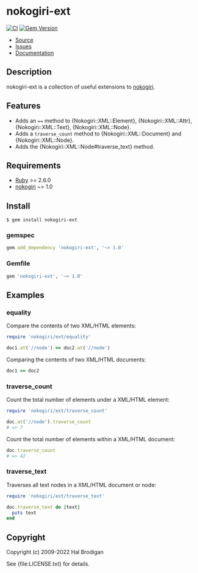 # nokogiri-ext

[![CI](https://github.com/postmodern/nokogiri-ext/actions/workflows/ruby.yml/badge.svg)](https://github.com/postmodern/nokogiri-ext/actions/workflows/ruby.yml)
[![Gem Version](https://badge.fury.io/rb/fake_io.svg)](https://badge.fury.io/rb/fake_io)

* [Source](https://github.com/postmodern/nokogiri-ext)
* [Issues](https://github.com/postmodern/nokogiri-ext/issues)
* [Documentation](http://rubydoc.info/gems/fake_io/frames)

## Description

nokogiri-ext is a collection of useful extensions to [nokogiri].

## Features

* Adds an `==` method to {Nokogiri::XML::Element}, {Nokogiri::XML::Attr},
  {Nokogiri::XML::Text}, {Nokogiri::XML::Node}.
* Adds a `traverse_count` method to {Nokogiri::XML::Document} and
  {Nokogiri::XML::Node}.
* Adds the {Nokogiri::XML::Node#traverse_text} method.

## Requirements

* [Ruby] >= 2.6.0
* [nokogiri] ~> 1.0

## Install

```shell
$ gem install nokogiri-ext
```

### gemspec

```ruby
gem.add_dependency 'nokogiri-ext', '~> 1.0'
```

### Gemfile

```ruby
gem 'nokogiri-ext', '~> 1.0'
```

## Examples

### equality

Compare the contents of two XML/HTML elements:

```ruby
require 'nokogiri/ext/equality'

doc1.at('//node') == doc2.at('//node')
```

Comparing the contents of two XML/HTML documents:

```ruby
doc1 == doc2
```

### traverse_count

Count the total number of elements under a XML/HTML element:

```ruby
require 'nokogiri/ext/traverse_count'

doc.at('//node').traverse_count
# => 7
```

Count the total number of elements within a XML/HTML document:

```ruby
doc.traverse_count
# => 42
```

### traverse_text

Traverses all text nodes in a XML/HTML document or node:

```ruby
require 'nokogiri/ext/traverse_text'

doc.traverse_text do |text|
  puts text
end
```

## Copyright

Copyright (c) 2009-2022 Hal Brodigan

See {file:LICENSE.txt} for details.

[Ruby]: https://www.ruby-lang.org/
[nokogiri]: https://github.com/sparklemotion/nokogiri#readme

